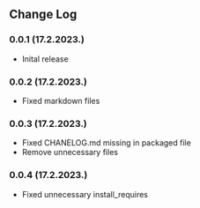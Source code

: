 ## Change Log

### 0.0.1 (17.2.2023.)
- Inital release

### 0.0.2 (17.2.2023.)
- Fixed markdown files

### 0.0.3 (17.2.2023.)
- Fixed CHANELOG.md missing in packaged file
- Remove unnecessary files

### 0.0.4 (17.2.2023.)
- Fixed unnecessary install_requires